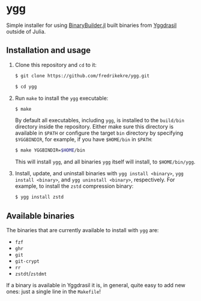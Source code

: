 # ygg

Simple installer for using [BinaryBuilder.jl][BB] built binaries from [Yggdrasil][YGG]
outside of Julia.

## Installation and usage

1. Clone this repository and `cd` to it:
   ```bash
   $ git clone https://github.com/fredrikekre/ygg.git

   $ cd ygg
   ```

2. Run `make` to install the `ygg` executable:
   ```bash
   $ make
   ```
   By default all executables, including `ygg`, is installed to the `build/bin` directory
   inside the repository. Either make sure this directory is available in `$PATH` or
   configure the target `bin` directory by specifying `$YGGBINDIR`, for example,
   if you have `$HOME/bin` in `$PATH`:
   ```bash
   $ make YGGBINDIR=$HOME/bin
   ```
   This will install `ygg`, and all binaries `ygg` itself will install, to `$HOME/bin/ygg`.

3. Install, update, and uninstall binaries with `ygg install <binary>`,
   `ygg install <binary>`, and `ygg uninstall <binary>`, respectively. For example, to
   install the `zstd` compression binary:
   ```bash
   $ ygg install zstd
   ```

## Available binaries

The binaries that are currently available to install with `ygg` are:

 - `fzf`
 - `ghr`
 - `git`
 - `git-crypt`
 - `rr`
 - `zstdt`/`zstdmt`

 If a binary is available in Yggdrasil it is, in general, quite easy to add new ones:
 just a single line in the `Makefile`!


 [BB]: https://github.com/JuliaPackaging/BinaryBuilder.jl
 [YGG]: https://github.com/JuliaPackaging/Yggdrasil
